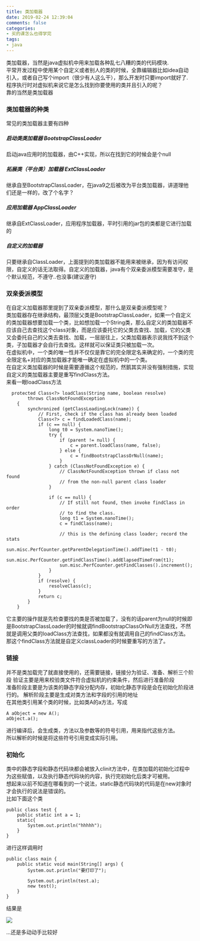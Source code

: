 ```yaml
---
title: 类加载器
date: 2019-02-24 12:39:04
comments: false
categories: 
- 买的课怎么也得学完
tags: 
- java
---
```


类加载器，当然是java虚拟机中用来加载各种乱七八糟的类的代码模块.  
平常开发过程中使用某个自定义或者别人的类的时候，全靠编辑器比如idea自动引入，或者自己写个import（很少有人这么干），那么开发时只要import就好了.  
程序执行时对虚拟机来说它是怎么找到你要使用的类并且引入的呢？  
靠的当然是类加载器  
<!-- more -->
### 类加载器的种类  

常见的类加载器主要有四种  

##### 启动类类加载器 BootstrapClassLoader   
启动java应用时的加载器，由C++实现，所以在找到它的时候会是个null
##### 拓展类（平台类）加载器 ExtClassLoader  
继承自至BootstrapClassLoader，在java9之后被改为平台类加载器，讲道理他们还是一样的，改了个名字？  
##### 应用加载器 AppClassLoader  
继承自ExtClassLoader，应用程序加载器，平时引用的jar包的类都是它进行加载的   
##### 自定义的加载器  
只要继承自ClassLoader，上面提到的类加载器不能用来被继承，因为有访问权限，自定义的话无法取得。自定义的加载器，java有个双亲委派模型需要准守，是个默认规范，不遵守..也没事(建议遵守)  
###  双亲委派模型   
在自定义加载器那里提到了双亲委派模型，那什么是双亲委派模型呢？    
类加载器存在继承结构，最顶层父类是BootstrapClassLoader，如果一个自定义的类加载器想要加载一个类，比如想加载一个String类，那么自定义的类加载器不应该自己去查找这个class对象，而是应该委托它的父类去查找、加载，它的父类又会委托自己的父类去查找、加载，一层层往上，父类加载器表示说我找不到这个类，子加载器才会自行去查找。这样就可以保证类只被加载一次。  
在虚拟机中，一个类的唯一性并不仅仅是靠它的完全限定名来确定的，一个类的完全限定名+对应的类加载器才能唯一确定在虚拟机中的一个类。  
在自定义类加载器的时候是需要遵循这个规范的，然鹅其实并没有强制措施，实现自定义的类加载器主要是重写findClass方法。  
来看一眼loadClass方法  
```  
  protected Class<?> loadClass(String name, boolean resolve)
        throws ClassNotFoundException
    {
        synchronized (getClassLoadingLock(name)) {
            // First, check if the class has already been loaded
            Class<?> c = findLoadedClass(name);
            if (c == null) {
                long t0 = System.nanoTime();
                try {
                    if (parent != null) {
                        c = parent.loadClass(name, false);
                    } else {
                        c = findBootstrapClassOrNull(name);
                    }
                } catch (ClassNotFoundException e) {
                    // ClassNotFoundException thrown if class not found
                    // from the non-null parent class loader
                }

                if (c == null) {
                    // If still not found, then invoke findClass in order
                    // to find the class.
                    long t1 = System.nanoTime();
                    c = findClass(name);

                    // this is the defining class loader; record the stats
                    sun.misc.PerfCounter.getParentDelegationTime().addTime(t1 - t0);
                    sun.misc.PerfCounter.getFindClassTime().addElapsedTimeFrom(t1);
                    sun.misc.PerfCounter.getFindClasses().increment();
                }
            }
            if (resolve) {
                resolveClass(c);
            }
            return c;
        }
    }

```
它主要的操作就是先检查要找的类是否被加载了，没有的话parent为null的时候即是BootstrapClassLoader的时候就调findBootstrapClassOrNull方法查找，不然就是调用父类的loadClass方法查找，如果都没有就调用自己的findClass方法。     
那这个findClass方法就是自定义classLoader的时候要重写的方法了。     
### 链接
并不是类加载完了就直接使用的，还需要链接，链接分为验证、准备、解析三个阶段
验证主要是用来校验类文件符合虚拟机的约束条件，然后进行准备阶段  
准备阶段主要是为该类的静态字段分配内存，初始化静态字段是会在初始化阶段进行的。
解析阶段主要是生成对类方法和字段的引用的地址  
在其他类引用某个类的时候，比如类A的a方法，写成  
```
A aObject = new A();
aObject.a();
```
进行编译后，会生成类，方法以及参数等的符号引用，用来指代这些方法。  
所以解析的时候是将这些符号引用变成实际引用。  
### 初始化  
类中的静态字段和静态代码块都会被放入clinit方法中，在类加载的初始化过程中为这些赋值，以及执行静态代码块的内容，执行完初始化后类才可被用。  
想起来以前不知道在哪看到的一个说法，static静态代码块的代码是在new对象时才会执行的说法是错误的。  
比如下面这个类  
```  
public class test {
    public static int a = 1;
    static{
        System.out.println("hhhhh");
    }
}
```
进行这样调用时  
```  
public class main {
    public static void main(String[] args) {
        System.out.println("要打印了");

        System.out.println(test.a);
        new test();
    }
}
```
结果是    

![](/images/imageForPost/类加载器-pic-1.png)

...还是多动动手比较好




